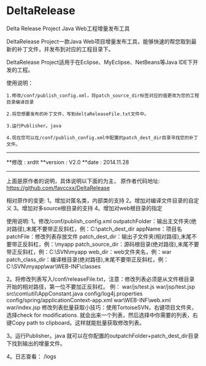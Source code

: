 DeltaRelease
============

Delta Release Project
Java Web工程增量发布工具

DeltaRelease Project一款Java Web项目增量发布工具，能够快速的帮您取到最新的补丁文件，并发布到对应的工程目录下。

DeltaRelease Project适用于在Eclipse、MyEclipse、NetBeans等Java IDE下开发的工程。

使用说明：

	1.修改/conf/publish_config.xml，将patch_source_dir标签对应的值更改为您的工程目录编译目录
	
	2.将您想要发布的补丁文件，写到deltaReleaseFile.txt文件中。
	
	3.运行Publisher。java
	
	4.现在您可以在/conf/publish_config.xml中配置的patch_dest_dir目录寻找您的补丁文件。


***********************
**修改 : xrdtt
**version : V2.0
**date : 2014.11.28
***********************
上面是原作者的说明，具体说明以下面的为主，
原作者代码地址:
https://github.com/favccxx/DeltaRelease

相对原作的变更:
1。增加对匿名类，内部类的支持
2。增加对编译文件目录的自定义
3。增加对多source根目录的支持
4。增加对web根目录的指定

使用说明:
1。修改/conf/publish_config.xml
	outpatchFolder：输出主文件夹(绝对路径),末尾不要带正反斜杠，例：C:\patch_dest_dir
	appName：项目名
	patchFile：修改列表存放文件
	patch_dest_dir：输出子文件夹(相对路径),末尾不要带正反斜杠，例：\myapp
	patch_source_dir：源码根目录(绝对路径),末尾不要带正反斜杠，例：C:\SVN\myapp
	web_dir：web文件夹名，例：war
	patch_class_dir：编译根目录(绝对路径),末尾不要带正反斜杠，例：C:\SVN\myapp\war\WEB-INF\classes

2。将修改列表写入/conf/releaseFile.txt，注意：修改列表必须是从文件根目录开始的相对路径，第一位不要加正反斜杠。
例：
	war/js/test.js
	war/jsp/test.jsp
	src\com\util\AppConstant.java
	config/log4j.properties
	config/spring/applicationContext-app.xml
	war\WEB-INF\web.xml
	war/index.jsp
修改列表批量获取小技巧：使用TortoiseSVN，右键项目文件夹，选择check for modifications.
就会出来一个列表，然后选择中你需要的列表，右键Copy path to clipboard。这样就能批量获取修改列表。

3。运行Publisher。java
就可以在你配置的outpatchFolder+patch_dest_dir目录下找到输出的增量文件。

4。日志查看：
/logs
